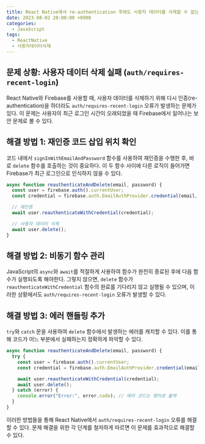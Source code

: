 ```yaml
---
title: React Native에서 re-authentication 후에도 사용자 데이터를 삭제할 수 없는 문제 해결 방법
date: 2023-08-02 20:00:00 +0900
categories:
  - JavaScript
tags:
  - ReactNative
  - 사용자데이터삭제
---
```


## 문제 상황: 사용자 데이터 삭제 실패 (`auth/requires-recent-login`)

React Native와 Firebase를 사용할 때, 사용자 데이터를 삭제하기 위해 다시 인증(re-authentication)을 하더라도 `auth/requires-recent-login` 오류가 발생하는 문제가 있다. 이 문제는 사용자의 최근 로그인 시간이 오래되었을 때 Firebase에서 일어나는 보안 문제로 볼 수 있다.

## 해결 방법 1: 재인증 코드 삽입 위치 확인

코드 내에서 `signInWithEmailAndPassword` 함수를 사용하여 재인증을 수행한 후, 바로 `delete` 함수를 호출하는 것이 중요하다. 이 두 함수 사이에 다른 로직이 들어가면 Firebase가 최근 로그인으로 인식하지 않을 수 있다.

```javascript
async function reauthenticateAndDelete(email, password) {
  const user = firebase.auth().currentUser;
  const credential = firebase.auth.EmailAuthProvider.credential(email, password);

  // 재인증
  await user.reauthenticateWithCredential(credential);

  // 사용자 데이터 삭제
  await user.delete();
}
```

## 해결 방법 2: 비동기 함수 관리

JavaScript의 `async`와 `await`를 적절하게 사용하여 함수가 완전히 종료된 후에 다음 함수가 실행되도록 해야한다. 그렇지 않으면, `delete` 함수가 `reauthenticateWithCredential` 함수의 완료를 기다리지 않고 실행될 수 있으며, 이러한 상황에서도 `auth/requires-recent-login` 오류가 발생할 수 있다.

## 해결 방법 3: 에러 핸들링 추가

`try`와 `catch` 문을 사용하여 `delete` 함수에서 발생하는 에러를 캐치할 수 있다. 이를 통해 코드가 어느 부분에서 실패하는지 정확하게 파악할 수 있다.

```javascript
async function reauthenticateAndDelete(email, password) {
  try {
    const user = firebase.auth().currentUser;
    const credential = firebase.auth.EmailAuthProvider.credential(email, password);

    await user.reauthenticateWithCredential(credential);
    await user.delete();
  } catch (error) {
    console.error("Error:", error.code); // 에러 코드는 영어로 출력
  }
}
```

이러한 방법들을 통해 React Native에서 `auth/requires-recent-login` 오류를 해결할 수 있다. 문제 해결을 위한 각 단계를 철저하게 따르면 이 문제를 효과적으로 해결할 수 있다.